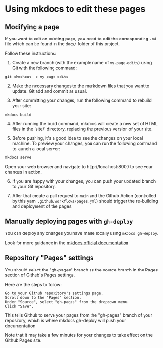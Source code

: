 # Using mkdocs to edit these pages


## Modifying a page

If you want to edit an existing page, you need to edit the corresponding `.md` file which can be found in the `docs/` folder of this project. 

Follow these instructions:

1. Create a new branch (with the example name of `my-page-edits`) using Git with the following command:

`git checkout -b my-page-edits`

2. Make the necessary changes to the markdown files that you want to update. Git add and commit as usual. 

3. After committing your changes, run the following command to rebuild your site:

`mkdocs build`

4. After running the build command, mkdocs will create a new set of HTML files in the 'site/' directory, replacing the previous version of your site.

5. Before pushing, it's a good idea to see the changes on your local machine. To preview your changes, you can run the following command to launch a local server:

`mkdocs serve`

 Open your web browser and navigate to http://localhost:8000 to see your changes in action.

6. If you are happy with your changes, you can push your updated branch to your Git repository. 

7. After that create a pull request to `main` and the Github Action (controlled by this yaml `.github/workflows/pages.yml`) should trigger the re-building and deployment of the pages. 


## Manually deploying pages with `gh-deploy`

You can deploy any changes you have made locally using `mkdocs gh-deploy`.

Look for more guidance in the [mkdocs official documentation](https://www.mkdocs.org/user-guide/deploying-your-docs/)

## Repository "Pages" settings 

You should select the "gh-pages" branch as the source branch in the Pages section of Github's Pages settings.

Here are the steps to follow:

    Go to your Github repository's settings page.
    Scroll down to the "Pages" section.
    Under "Source", select "gh-pages" from the dropdown menu.
    Click "Save".

This tells Github to serve your pages from the "gh-pages" branch of your repository, which is where mkdocs gh-deploy will push your documentation.

Note that it may take a few minutes for your changes to take effect on the Github Pages site.